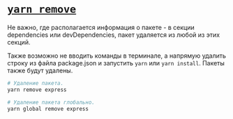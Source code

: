 # [`yarn remove`](./index.md)

Не важно, где располагается информация о пакете - в секции dependencies или devDependencies, пакет удаляется из любой из этих секций.

Также возможно не вводить команды в терминале, а напрямую удалить строку из файла package.json и запустить `yarn` или `yarn install`. Пакеты также будут удалены.

```bash
# Удаление пакета.
yarn remove express

# Удаление пакета глобально.
yarn global remove express
```
